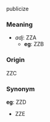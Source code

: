 publicize
### Meaning
+ _adj_: ZZA
    + __eg__: ZZB

### Origin

ZZC

### Synonym

__eg__: ZZD

+ ZZE


